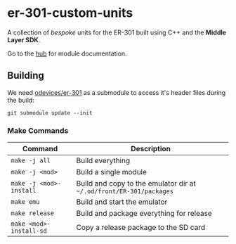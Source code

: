 # er-301-custom-units

A collection of _bespoke_ units for the ER-301 built using C++ and the **Middle Layer SDK**.

Go to the [hub](https://er301-hub.netlify.app/) for module documentation.

## Building

We need [odevices/er-301](https://github.com/odevices/er-301) as a submodule to access it's header files during the build:
```
git submodule update --init
```

### Make Commands


| Command | Description |
|----|----|
| `make -j all` | Build everything |
| `make -j <mod>` | Build a single module |
| `make -j <mod>-install` | Build and copy to the emulator dir at `~/.od/front/ER-301/packages` |
| `make emu` | Build and start the emulator |
| `make release` | Build and package everything for release |
| `make <mod>-install-sd` | Copy a release package to the SD card |
